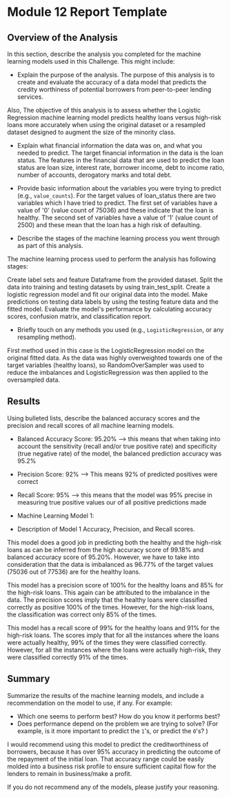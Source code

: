 # Module 12 Report Template

## Overview of the Analysis

In this section, describe the analysis you completed for the machine learning models used in this Challenge. This might include:

* Explain the purpose of the analysis.
The purpose of this analysis is to create and evaluate the accuracy of a data model that predicts the credity worthiness of potential borrowers from peer-to-peer lending services.

Also, The objective of this analysis is to assess whether the Logistic Regression machine learning model predicts healthy loans versus high-risk loans more accurately when using the original dataset or a resampled dataset designed to augment the size of the minority class.

* Explain what financial information the data was on, and what you needed to predict.
The target financial information in the data is the loan status. The features in the financial data that are used to predict the loan status are loan size, interest rate, borrower income, debt to income ratio, number of accounts, derogatory marks and total debt.

* Provide basic information about the variables you were trying to predict (e.g., `value_counts`).
For the target values of loan_status there are two variables which I have tried to predict. The first set of variables have a value of '0' (value count of 75036) and these indicate that the loan is healthy. The second set of variables have a value of '1' (value count of 2500) and these mean that the loan has a high risk of defaulting.

* Describe the stages of the machine learning process you went through as part of this analysis.

The machine learning process used to perform the analysis has following stages:

Create label sets and feature Dataframe from the provided dataset.
Split the data into training and testing datasets by using train_test_split.
Create a logistic regression model and fit our original data into the model.
Make predictions on testing data labels by using the testing feature data and the fitted model.
Evaluate the model's performance by calculating accuracy scores, confusion matrix, and classification report.


* Briefly touch on any methods you used (e.g., `LogisticRegression`, or any resampling method).

First method used in this case is the LogisticRegression model on the original fitted data. As the data was highly overweighted towards one of the target variables (healthy loans), so RandomOverSampler was used to reduce the imbalances and LogisticRegression was then applied to the oversampled data.

## Results

Using bulleted lists, describe the balanced accuracy scores and the precision and recall scores of all machine learning models.
* Balanced Accuracy Score: 95.20% --> this means that when taking into account the sensitivity (recall and/or true positive rate) and specificity (true negative rate) of the model,  the balanced prediction accuracy was 95.2%
* Precision Score: 92% --> This means 92% of predicted positives were correct
* Recall Score: 95% --> this means that the model was 95% precise in measuring true positive values our of all positive predictions made



* Machine Learning Model 1:
* Description of Model 1 Accuracy, Precision, and Recall scores.

This model does a good job in predicting both the healthy and the high-risk loans as can be inferred from the high accuracy score of 99.18% and balanced accuracy score of 95.20%. However, we have to take into consideration that the data is imbalanced as 96.77% of the target values (75036 out of 77536) are for the healthy loans.

This model has a precision score of 100% for the healthy loans and 85% for the high-risk loans. This again can be attributed to the imbalance in the data. The precision scores imply that the healthy loans were classified correctly as positive 100% of the times. However, for the high-risk loans, the classification was correct only 85% of the times.

This model has a recall score of 99% for the healthy loans and 91% for the high-risk loans. The scores imply that for all the instances where the loans were actually healthy, 99% of the times they were classified correctly. However, for all the instances where the loans were actually high-risk, they were classified correctly 91% of the times.


## Summary

Summarize the results of the machine learning models, and include a recommendation on the model to use, if any. For example:
* Which one seems to perform best? How do you know it performs best?
* Does performance depend on the problem we are trying to solve? (For example, is it more important to predict the `1`'s, or predict the `0`'s? )

I would recommend using this model to predict the creditworthiness of borrowers, because it has over 95% accuracy in predicting the outcome of the repayment of the initial loan. That accuracy range could be easily molded into a business risk profile to ensure sufficient capital flow for the lenders to remain in business/make a profit.

If you do not recommend any of the models, please justify your reasoning.
